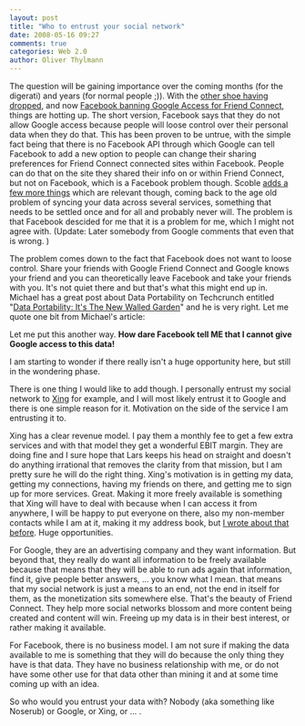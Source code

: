 ```yaml
---
layout: post
title: "Who to entrust your social network"
date: 2008-05-16 09:27
comments: true
categories: Web 2.0
author: Oliver Thylmann
---
```









The question will be gaining importance over the coming months (for the digerati) and years (for normal people ;)). With the [other shoe having dropped](http://blog.thylmann.net/2008/05/10/the-other-shoe-in-social-networking-drops/), and now [Facebook banning Google Access for Friend Connect](http://www.techcrunch.com/2008/05/15/he-said-she-said-in-google-v-facebook/), things are hotting up. The short version, Facebook says that they do not allow Google access because people will loose control over their personal data when they do that. This has been proven to be untrue, with the simple fact being that there is no Facebook API through which Google can tell Facebook to add a new option to people can change their sharing preferences for Friend Connect connected sites within Facebook. People can do that on the site they shared their info on or within Friend Connect, but not on Facebook, which is a Facebook problem though. Scoble [adds a few more things](http://scobleizer.com/2008/05/15/facebook-has-a-point-where-it-comes-to-your-privacy/) which are relevant though, coming back to the age old problem of syncing your data across several services, something that needs to be settled once and for all and probably never will. The problem is that Facebook descided for me that it is a problem for me, which I might not agree with. (Update: Later somebody from Google comments that even that is wrong. )

The problem comes down to the fact that Facebook does not want to loose control. Share your friends with Google Friend Connect and Google knows your friend and you can theoretically leave Facebook and take your friends with you. It's not quiet there and but that's what this might end up in. Michael has a great post about Data Portability on Techcrunch entitled &quot;[Data Portability: It's The New Walled Garden](http://www.techcrunch.com/2008/05/16/data-portability-its-the-new-walled-garden/)&quot; and he is very right. Let me quote one bit from Michael's article:

Let me put this another way. **How dare Facebook tell ME that I cannot give Google access to this data!**

I am starting to wonder if there really isn't a huge opportunity here, but still in the wondering phase.

There is one thing I would like to add though. I personally entrust my social network to [Xing](http://xing.com) for example, and I will most likely entrust it to Google and there is one simple reason for it. Motivation on the side of the service I am entrusting it to.

Xing has a clear revenue model. I pay them a monthly fee to get a few extra services and with that model they get a wonderful EBIT margin. They are doing fine and I sure hope that Lars keeps his head on straight and doesn't do anything irrational that removes the clarity from that mission, but I am pretty sure he will do the right thing. Xing's motivation is in getting my data, getting my connections, having my friends on there, and getting me to sign up for more services. Great. Making it more freely available is something that Xing will have to deal with because when I can access it from anywhere, I will be happy to put everyone on there, also my non-member contacts while I am at it, making it my address book, but [I wrote about that before](http://blog.thylmann.net/2008/03/18/what-i-want-xing-to-be/). Huge opportunities.

For Google, they are an advertising company and they want information. But beyond that, they really do want all information to be freely available because that means that they will be able to run ads again that information, find it, give people better answers, ... you know what I mean. that means that my social network is just a means to an end, not the end in itself for them, as the monetization sits somewhere else. That's the beauty of Friend Connect. They help more social networks blossom and more content being created and content will win. Freeing up my data is in their best interest, or rather making it available.

For Facebook, there is no business model. I am not sure if making the data available to me is something that they will do because the only thing they have is that data. They have no business relationship with me, or do not have some other use for that data other than mining it and at some time coming up with an idea.

So who would you entrust your data with? Nobody (aka something like Noserub) or Google, or Xing, or ... .



